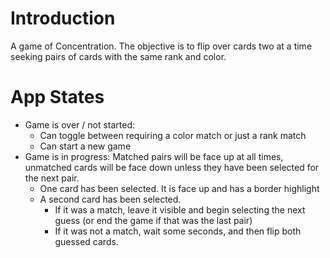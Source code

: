 
# Introduction

A game of Concentration. The objective is to flip over cards two at a time seeking pairs of cards with the same rank and color.

# App States

* Game is over / not started:
    * Can toggle between requiring a color match or just a rank match
    * Can start a new game
* Game is in progress:
    Matched pairs will be face up at all times, unmatched cards will be face down unless they have been selected for the next pair.
    * One card has been selected. It is face up and has a border highlight
    * A second card has been selected.
        * If it was a match, leave it visible and begin selecting the next guess (or end the game if that was the last pair)
        * If it was not a match, wait some seconds, and then flip both guessed cards.